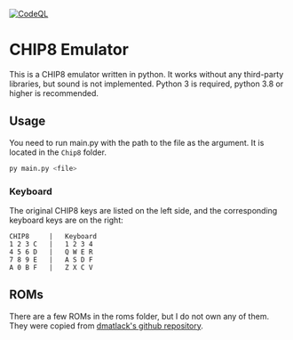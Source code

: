 [![CodeQL](https://github.com/cytesys/chip8-emulator/actions/workflows/codeql-analysis.yml/badge.svg)](https://github.com/cytesys/chip8-emulator/actions/workflows/codeql-analysis.yml)
# CHIP8 Emulator
This is a CHIP8 emulator written in python. It works without any third-party libraries, but sound is not implemented.
Python 3 is required, python 3.8 or higher is recommended.

## Usage
You need to run main.py with the path to the file as the argument. It is located in the `Chip8` folder.
```bash
py main.py <file>
```

### Keyboard
The original CHIP8 keys are listed on the left side, and the corresponding keyboard keys are on the right:
```
CHIP8     |   Keyboard
1 2 3 C   |   1 2 3 4
4 5 6 D   |   Q W E R
7 8 9 E   |   A S D F
A 0 B F   |   Z X C V
```

## ROMs
There are a few ROMs in the roms folder, but I do not own any of them. They were copied from [dmatlack's github repository](https://github.com/dmatlack/chip8/tree/master/roms).
